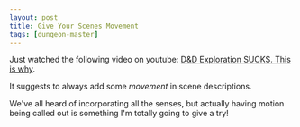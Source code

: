```yaml
---
layout: post
title: Give Your Scenes Movement
tags: [dungeon-master]
---
```


Just watched the following video on youtube: [D&D Exploration SUCKS. This is why](https://www.youtube.com/watch?v=Sd2svbU7t50).

It suggests to always add some _movement_ in scene descriptions.

We've all heard of incorporating all the senses, but actually having motion being called out is something I'm totally going to give a try!
